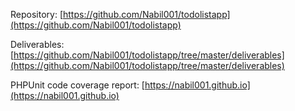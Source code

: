 Repository: [https://github.com/Nabil001/todolistapp](https://github.com/Nabil001/todolistapp)

Deliverables: [https://github.com/Nabil001/todolistapp/tree/master/deliverables](https://github.com/Nabil001/todolistapp/tree/master/deliverables)

PHPUnit code coverage report: [https://nabil001.github.io](https://nabil001.github.io)


